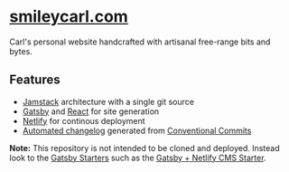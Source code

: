 # [smileycarl.com](https://smileycarl.com)

Carl's personal website handcrafted with artisanal free-range bits and bytes.

## Features
- [Jamstack](https://jamstack.org) architecture with a single git source
- [Gatsby](https://www.gatsbyjs.com) and [React](https://reactjs.org/) for site generation
- [Netlify](https://www.netlify.com) for continous deployment
- [Automated changelog](CHANGELOG.md) generated from [Conventional Commits](https://www.conventionalcommits.org/en/v1.0.0)


**Note:** This repository is not intended to be cloned and deployed. Instead look to the [Gatsby Starters](https://www.gatsbyjs.com/docs/starters/) such as the [Gatsby + Netlify CMS Starter](https://github.com/netlify-templates/gatsby-starter-netlify-cms).